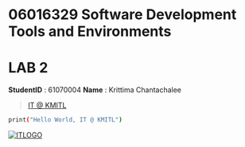 # 06016329 Software Development Tools and Environments

# LAB 2

**StudentID** : 61070004
**Name** : Krittima Chantachalee

> [IT @ KMITL](https://www.it.kmitl.ac.th/th/)

```sh
print("Hello World, IT @ KMITL")
```

[![ITLOGO](https://www.it.kmitl.ac.th/wp-content/themes/itkmitl2017wp/img/nav-thai.svg)](https://www.it.kmitl.ac.th/th/)